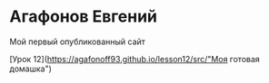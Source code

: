 # Агафонов Евгений
Мой первый опубликованный сайт

[Урок 12](https://agafonoff93.github.io/lesson12/src/"Моя готовая домашка")
